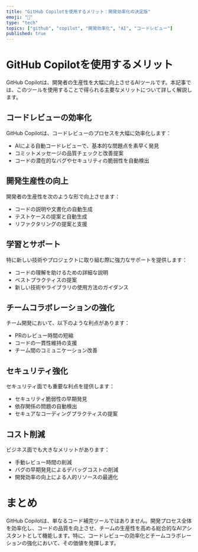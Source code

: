 ```yaml
---
title: "GitHub Copilotを使用するメリット：開発効率化の決定版"
emoji: "🤖"
type: "tech"
topics: ["github", "copilot", "開発効率化", "AI", "コードレビュー"]
published: true
---
```


# GitHub Copilotを使用するメリット

GitHub Copilotは、開発者の生産性を大幅に向上させるAIツールです。本記事では、このツールを使用することで得られる主要なメリットについて詳しく解説します。

## コードレビューの効率化

GitHub Copilotは、コードレビューのプロセスを大幅に効率化します：

- AIによる自動コードレビューで、基本的な問題点を素早く発見
- コミットメッセージの品質チェックと改善提案
- コードの潜在的なバグやセキュリティの脆弱性を自動検出

## 開発生産性の向上

開発者の生産性を次のような形で向上させます：

- コードの説明や文書化の自動生成
- テストケースの提案と自動生成
- リファクタリングの提案と支援

## 学習とサポート

特に新しい技術やプロジェクトに取り組む際に強力なサポートを提供します：

- コードの理解を助けるための詳細な説明
- ベストプラクティスの提案
- 新しい技術やライブラリの使用方法のガイダンス

## チームコラボレーションの強化

チーム開発において、以下のような利点があります：

- PRのレビュー時間の短縮
- コードの一貫性維持の支援
- チーム間のコミュニケーション改善

## セキュリティ強化

セキュリティ面でも重要な利点を提供します：

- セキュリティ脆弱性の早期発見
- 依存関係の問題の自動検出
- セキュアなコーディングプラクティスの提案

## コスト削減

ビジネス面でも大きなメリットがあります：

- 手動レビュー時間の削減
- バグの早期発見によるデバッグコストの削減
- 開発効率の向上による人的リソースの最適化

# まとめ

GitHub Copilotは、単なるコード補完ツールではありません。開発プロセス全体を効率化し、コードの品質を向上させ、チームの生産性を高める総合的なAIアシスタントとして機能します。特に、コードレビューの効率化とチームコラボレーションの強化において、その価値を発揮します。 